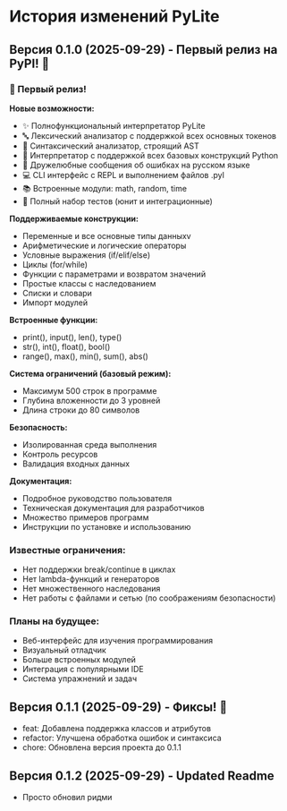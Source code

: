 # История изменений PyLite

## Версия 0.1.0 (2025-09-29) - Первый релиз на PyPI! 🎉

### 🎉 Первый релиз!

**Новые возможности:**
- ✨ Полнофункциональный интерпретатор PyLite
- 🔤 Лексический анализатор с поддержкой всех основных токенов
- 🌳 Синтаксический анализатор, строящий AST
- 🚀 Интерпретатор с поддержкой всех базовых конструкций Python
- 📝 Дружелюбные сообщения об ошибках на русском языке
- 💻 CLI интерфейс с REPL и выполнением файлов .pyl
- 📚 Встроенные модули: math, random, time
- 🧪 Полный набор тестов (юнит и интеграционные)

**Поддерживаемые конструкции:**
- Переменные и все основные типы данныхv
- Арифметические и логические операторы
- Условные выражения (if/elif/else)
- Циклы (for/while)
- Функции с параметрами и возвратом значений
- Простые классы с наследованием
- Списки и словари
- Импорт модулей

**Встроенные функции:**
- print(), input(), len(), type()
- str(), int(), float(), bool()
- range(), max(), min(), sum(), abs()

**Система ограничений (базовый режим):**
- Максимум 500 строк в программе
- Глубина вложенности до 3 уровней
- Длина строки до 80 символов

**Безопасность:**
- Изолированная среда выполнения
- Контроль ресурсов
- Валидация входных данных

**Документация:**
- Подробное руководство пользователя
- Техническая документация для разработчиков
- Множество примеров программ
- Инструкции по установке и использованию

### Известные ограничения:
- Нет поддержки break/continue в циклах
- Нет lambda-функций и генераторов
- Нет множественного наследования
- Нет работы с файлами и сетью (по соображениям безопасности)

### Планы на будущее:
- Веб-интерфейс для изучения программирования
- Визуальный отладчик
- Больше встроенных модулей
- Интеграция с популярными IDE
- Система упражнений и задач

## Версия 0.1.1 (2025-09-29) - Фиксы! 🎉
- feat: Добавлена поддержка классов и атрибутов
- refactor: Улучшена обработка ошибок и синтаксиса
- chore: Обновлена версия проекта до 0.1.1

## Версия 0.1.2 (2025-09-29) - Updated Readme
- Просто обновил ридми